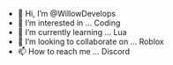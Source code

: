 - 👋 Hi, I’m @WillowDevelops
- 👀 I’m interested in ... Coding
- 🌱 I’m currently learning ... Lua
- 💞️ I’m looking to collaborate on ... Roblox
- 📫 How to reach me ... Discord

<!---
WillowDevelops/WillowDevelops is a ✨ special ✨ repository because its `README.md` (this file) appears on your GitHub profile.
You can click the Preview link to take a look at your changes.
--->
